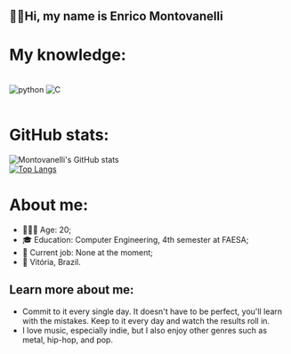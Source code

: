 ## 👋🏻Hi, my name is Enrico Montovanelli
# My knowledge:
<div style="display: inline_block"><br/> 
    <img align="center" alt="python" src="https://img.shields.io/badge/Python-14354C?style=for-the-badge&logo=python&logoColor=white" />
    <img align="center" alt="C" src="https://img.shields.io/badge/C-00599C?style=for-the-badge&logo=c&logoColor=whit" />
</div><br/>

# GitHub stats:
![Montovanelli's GitHub stats](https://github-readme-stats.vercel.app/api?username=enricomontova&show_icons=true&theme=radical) <br>
[![Top Langs](https://github-readme-stats.vercel.app/api/top-langs/?username=enricomontova&layout=donut&theme=tokyonight)](https://github.com/anuraghazra/github-readme-stats)


# About me:
- 🙋🏻‍♂️ Age: 20;
- 🎓 Education: Computer Engineering, 4th semester at FAESA;
- 💼 Current job: None at the moment;
- 📌 Vitória, Brazil.

## Learn more about me:
- Commit to it every single day. It doesn't have to be perfect, you'll learn with the mistakes. Keep to it every day and watch the results roll in.
- I love music, especially indie, but I also enjoy other genres such as metal, hip-hop, and pop.
